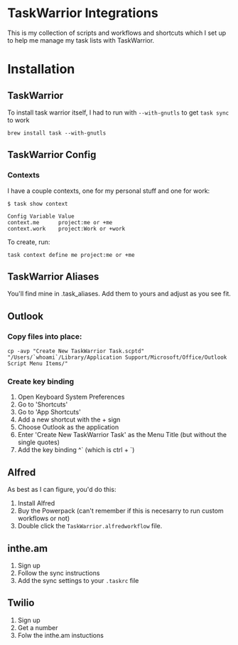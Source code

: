 TaskWarrior Integrations
========

This is my collection of scripts and workflows and shortcuts which I set up to help me manage my task lists with TaskWarrior.

# Installation

## TaskWarrior

To install task warrior itself, I had to run with `--with-gnutls` to get `task sync` to work

	brew install task --with-gnutls

## TaskWarrior Config

### Contexts

I have a couple contexts, one for my personal stuff and one for work:

	$ task show context                                                                      

	Config Variable Value                
	context.me      project:me or +me    
	context.work    project:Work or +work

To create, run:

	task context define me project:me or +me



## TaskWarrior Aliases

You'll find mine in .task_aliases.  Add them to yours and adjust as you see fit.

## Outlook

### Copy files into place:

	cp -avp "Create New TaskWarrior Task.scptd" "/Users/`whoami`/Library/Application Support/Microsoft/Office/Outlook Script Menu Items/"

### Create key binding

1. Open Keyboard System Preferences
2. Go to 'Shortcuts'
3. Go to 'App Shortcuts'
4. Add a new shortcut with the + sign
5. Choose Outlook as the application
6. Enter 'Create New TaskWarrior Task' as the Menu Title (but without the single quotes)
7. Add the key binding ^\` (which is ctrl + `)

## Alfred

As best as I can figure, you'd do this:

1. Install Alfred
2. Buy the Powerpack (can't remember if this is necesarry to run custom workflows or not)
3. Double click the `TaskWarrior.alfredworkflow` file.

## inthe.am

1. Sign up
2. Follow the sync instructions
3. Add the sync settings to your `.taskrc` file


## Twilio

1. Sign up
2. Get a number
3. Folw the inthe.am instuctions